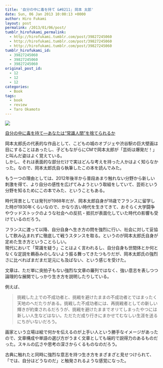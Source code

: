 ```yaml
---
title: '自分の中に毒を持て &#8211; 岡本 太郎'
date: Sun, 06 Jan 2013 10:00:13 +0000
author: Hiro Fukami
layout: post
permalink: /2013/01/06/post/
tumblr_hirofukami_permalink:
  - http://hirofukami.tumblr.com/post/39827245060
  - http://hirofukami.tumblr.com/post/39827245060
  - http://hirofukami.tumblr.com/post/39827245060
tumblr_hirofukami_id:
  - 39827245060
  - 39827245060
  - 39827245060
original_post_id:
  - 12
  - 12
  - 12
categories:
  - Book
tags:
  - book
  - review
  - Taro Okamoto
---
```

<a href="http://www.amazon.co.jp/gp/product/4413021452/ref=as_li_ss_il?ie=UTF8&tag=dsea-22&linkCode=as2&camp=247&creative=7399&creativeASIN=4413021452" target="_blank"><img border="0" src="http://ws.assoc-amazon.jp/widgets/q?_encoding=UTF8&Format=_SL160_&ASIN=4413021452&MarketPlace=JP&ID=AsinImage&WS=1&tag=dsea-22&ServiceVersion=20070822" /></a><img src="http://www.assoc-amazon.jp/e/ir?t=dsea-22&l=as2&o=9&a=4413021452" width="1" height="1" border="0" alt="" style="border:none!important;margin:0!important;" />

<a href="http://www.amazon.co.jp/gp/product/4413021452/ref=as_li_ss_tl?ie=UTF8&tag=dsea-22&linkCode=as2&camp=247&creative=7399&creativeASIN=4413021452" target="_blank">自分の中に毒を持て―あなたは“常識人間”を捨てられるか</a><img src="http://www.assoc-amazon.jp/e/ir?t=dsea-22&l=as2&o=9&a=4413021452" width="1" height="1" border="0" alt="" style="border:none!important;margin:0!important;" />

岡本太郎氏の代表的な作品として、こどもの城のオブジェや渋谷駅の巨大壁画は目にすることはあったし、子どもながらにCMで岡本太郎が「芸術は爆発だ！」と叫んだ姿はよく覚えている。  
しかし、それは表面的な部分だけで実はどんな考えを持った人かはよく知らなかった。なので、岡本太郎氏自ら執筆したこの本を読んでみた。

もう一つの理由としては、2012年後半から普段あまり触れない分野から新しい刺激を得て、より自分の感性を広げてみようという取組をしていて、芸術という分野を知るためにこの本でみた、ということもある。

時代背景としては発刊が1988年だが、岡本太郎自身が18歳でフランスに留学した時が1930年くらいなので、かなり古い時代を生きてきて、おそらく大学闘争やウッドストックのような社会への反抗・抵抗が表面化していた時代の影響も受けているのだろう。

フランスに渡って以降、自分自身へ生き方の問を強烈に行い、社会に対して妥協して飲み込まれずに徹底して戦うスタンスを取る。というのが岡本太郎氏自身が定めた生き方ということらしい。  
現代において「常識を疑う」ことはよく言われるし、自分自身も世間体とか何となくな定説を鵜呑みのしないよう振る舞ってきたつもりだが、岡本太郎氏の強烈さに比べればまだまだ足元にも及ばない、という感じを受けた。

文章は、ただ単に突拍子もない強烈な文章の羅列ではなく、強い意志を表しつつ論理的な展開でしっかり生き方を説明したりしている。

例えば、

> 挑戦した上での不成功者と、挑戦を避けたままの不成功者とではまったく天地のへだたりがある。挑戦した不成功者には、再挑戦者としての新しい輝きが約束されるだろうが、挑戦を避けたままでオリてしまったやつには新しい人生などはない。ただただ成り行きにまかせてむなしい生涯を送るにちがいないだろう。

画家という立場は絵で何かを伝えるのが上手い人という勝手なイメージがあったので、文章構成や単語の選び方がうまく文章としても端的で説得力のあるものだった。スキルの広さや思考の深さからくるものなのだろう。

古典に触れたと同時に強烈な意志を持つ生き方をまざまざと見せつけられて、「では、自分はどうなのだ」と触発されるような感覚になった。